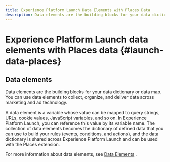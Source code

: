 ```yaml
---
title: Experience Platform Launch Data Elements with Places Data
description: Data elements are the building blocks for your data dictionary (or data map). 
---
```


# Experience Platform Launch data elements with Places data {#launch-data-places}

## Data elements

Data elements are the building blocks for your data dictionary or data map. You can use data elements to collect, organize, and deliver data across marketing and ad technology.

A data element is a variable whose value can be mapped to query strings, URLs, cookie values, JavaScript variables, and so on. In Experience Platform Launch, you can reference this value by its variable name. The collection of data elements becomes the dictionary of defined data that you can use to build your rules (events, conditions, and actions), and the data dictionary is shared across Experience Platform Launch and can be used with the Places extension.

For more information about data elements, see [Data Elements](https://docs.adobelaunch.com/launch-reference/managing-resources/data-elements) .

